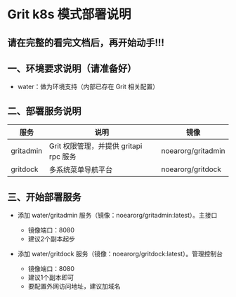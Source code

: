 # Grit k8s 模式部署说明

## 请在完整的看完文档后，再开始动手!!!

## 一、环境要求说明（请准备好）

* water：做为环境支持（内部已存在 Grit 相关配置）


## 二、部署服务说明

| 服务 | 说明 |  镜像 |
| -------- | -------- |  -------- | 
| gritadmin   | Grit 权限管理，并提供 gritapi rpc 服务    |  noearorg/gritadmin | 
| gritdock    | 多系统菜单导航平台     |  noearorg/gritdock | 


## 三、开始部署服务

* 添加 water/gritadmin 服务（镜像：noearorg/gritadmin:latest）。主接口
  * 镜像端口：8080
  * 建议2个副本起步

* 添加 water/gritdock 服务（镜像：noearorg/gritdock:latest）。管理控制台
  * 镜像端口：8080
  * 建议1个副本即可
  * 要配置外网访问地址，建议加域名
  